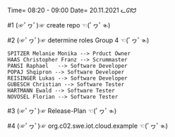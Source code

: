 Time= 08:20 - 09:00
Date= 20.11.2021
ᓚᘏᗢ

#1 (☞ﾟヮﾟ)☞ create repo ☜(ﾟヮﾟ☜)


#2 (☞ﾟヮﾟ)☞ determine roles Group 4 ☜(ﾟヮﾟ☜)

    SPITZER Melanie Monika --> Prduct Owner
    HAAS Christopher Franz --> Scrummaster
    PANSI Raphael   --> Software Developer
    POPAJ Shqipron --> Software Developer
    REISINGER Lukas --> Software Developer
    GUBESCH Christian --> Software Tester
    HARTMANN Ewald --> Software Tester
    NOVOSEL Florian --> Software Tester


#3 (☞ﾟヮﾟ)☞ Release-Plan ☜(ﾟヮﾟ☜)


#4 (☞ﾟヮﾟ)☞ org.c02.swe.iot.cloud.example ☜(ﾟヮﾟ☜)